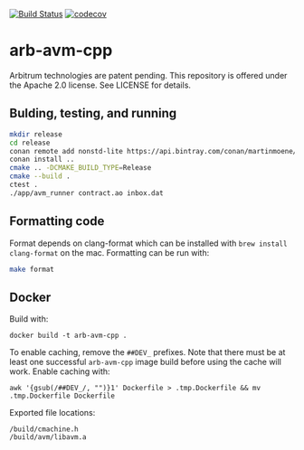 [![Build Status](https://travis-ci.com/OffchainLabs/arb-avm-cpp.svg?branch=master)](https://travis-ci.com/OffchainLabs/arb-avm-cpp) [![codecov](https://codecov.io/gh/OffchainLabs/arb-avm-cpp/branch/master/graph/badge.svg)](https://codecov.io/gh/OffchainLabs/arb-avm-cpp)
# arb-avm-cpp

Arbitrum technologies are patent pending. This repository is offered under the Apache 2.0 license. See LICENSE for details.

## Bulding, testing, and running

```bash
mkdir release
cd release
conan remote add nonstd-lite https://api.bintray.com/conan/martinmoene/nonstd-lite
conan install ..
cmake .. -DCMAKE_BUILD_TYPE=Release
cmake --build .
ctest .
./app/avm_runner contract.ao inbox.dat
```

## Formatting code

Format depends on clang-format which can be installed with `brew install clang-format` on the mac. Formatting can be run with:

```bash
make format
```

## Docker

Build with:

```
docker build -t arb-avm-cpp .
```

To enable caching, remove the `##DEV_` prefixes. Note that there must be at least one
successful `arb-avm-cpp` image build before using the cache will work. Enable caching with:

```
awk '{gsub(/##DEV_/, "")}1' Dockerfile > .tmp.Dockerfile && mv .tmp.Dockerfile Dockerfile
```

Exported file locations:

```
/build/cmachine.h
/build/avm/libavm.a
```
